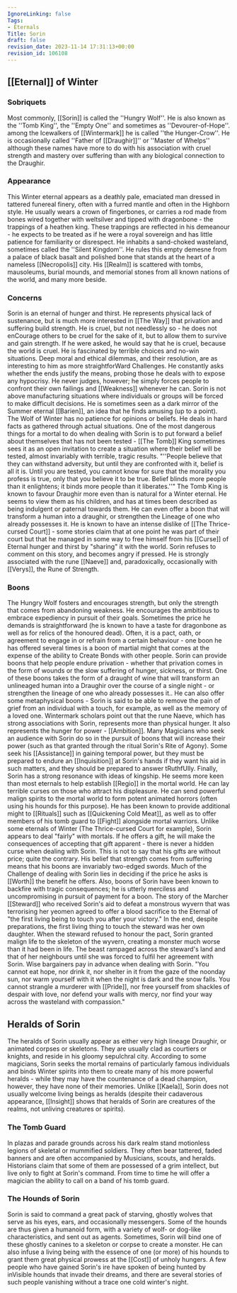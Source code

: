```yaml
---
IgnoreLinking: false
Tags:
- Eternals
Title: Sorin
draft: false
revision_date: 2023-11-14 17:31:13+00:00
revision_id: 106108
---
```


## [[Eternal]] of Winter
### Sobriquets
Most commonly, [[Sorin]] is called the ''Hungry Wolf''. 
He is also known as the ''Tomb King'', the ''Empty One'' and sometimes as ''Devourer-of-Hope''. among the Icewalkers of [[Wintermark]] he is called ''the Hunger-Crow''. 
He is occasionally called ''Father of [[Draughir]]'' or ''Master of Whelps'' although these names have more to do with his association with cruel strength and mastery over suffering than with any biological connection to the Draughir.
### Appearance
This Winter eternal appears as a deathly pale, emaciated man dressed in tattered funereal finery, often with a furred mantle and often in the Highborn style. He usually wears a crown of fingerbones, or carries a rod made from bones wired together with weltsilver and tipped with dragonbone - the trappings of a heathen king. These trappings are reflected in his demeanour - he expects to be treated as if he were a royal sovereign and has little patience for familiarity or disrespect.
He inhabits a sand-choked wasteland, sometimes called the ''Silent Kingdom''.  He rules this empty demesne from a palace of black basalt and polished bone that stands at the heart of a nameless [[Necropolis]] city. His [[Realm]] is scattered with tombs, mausoleums, burial mounds, and memorial stones from all known nations of the world, and many more beside.
### Concerns
Sorin is an eternal of hunger and thirst. He represents physical lack of sustenance, but is much more interested in [[The Way]] that privation and suffering build strength. He is cruel, but not needlessly so - he does not enCourage others to be cruel for the sake of it, but to allow them to survive and gain strength. If he were asked, he would say that he is cruel, because the world is cruel. 
He is fascinated by terrible choices and no-win situations. Deep moral and ethical dilemmas, and their resolution, are as interesting to him as more straightforWard Challenges. He constantly asks whether the ends justify the means, probing those he deals with to expose any hypocrisy. He never judges, however; he simply forces people to confront their own failings and [[Weakness]] whenever he can. Sorin is not above manufacturing situations where individuals or groups will be forced to make difficult decisions. He is sometimes seen as a dark mirror of the Summer eternal [[Barien]], an idea that he finds amusing (up to a point). 
The Wolf of Winter has no patience for opinions or beliefs. He deals in hard facts as gathered through actual situations. One of the most dangerous things for a mortal to do when dealing with Sorin is to put forward a belief about themselves that has not been tested - [[The Tomb]] King sometimes sees it as an open invitation to create a situation where their belief will be tested, almost invariably with terrible, tragic results. "''People believe that they can withstand adversity, but until they are confronted with it, belief is all it is. Until you are tested, you cannot know for sure that the morality you profess is true, only that you believe it to be true. Belief blinds more people than it enlightens; it binds more people than it liberates.''"
The Tomb King is known to favour Draughir more even than is natural for a Winter eternal. He seems to view them as his children, and has at times been described as being indulgent or paternal towards them. He can even offer a boon that will transform a human into a draughir, or strengthen the Lineage of one who already possesses it. 
He is known to have an intense dislike of [[The Thrice-cursed Court]] - some stories claim that at one point he was part of their court but that he managed in some way to free himself from his [[Curse]] of Eternal hunger and thirst by "sharing" it with the world. Sorin refuses to comment on this story, and becomes angry if pressed.
He is strongly associated with the rune [[Naeve]] and, paradoxically, occasionally with [[Verys]], the Rune of Strength.
### Boons
The Hungry Wolf fosters and encourages strength, but only the strength that comes from abandoning weakness. He encourages the ambitious to embrace expediency in pursuit of their goals. Sometimes the price he demands is straightforward (he is known to have a taste for dragonbone as well as for relics of the honoured dead). Often, it is a pact, oath, or agreement to engage in or refrain from a certain behaviour - one boon he has offered several times is a boon of martial might that comes at the expense of the ability to Create Bonds with other people.
Sorin can provide boons that help people endure privation - whether that privation comes in the form of wounds or the slow suffering of hunger, sickness, or thirst. One of these boons takes the form of a draught of wine that will transform an unlineaged human into a Draughir over the course of a single night - or strengthen the lineage of one who already possesses it..
He can also offer some metaphysical boons - Sorin is said to be able to remove the pain of grief from an individual with a touch, for example, as well as the memory of a loved one.
Wintermark scholars point out that the rune Naeve, which has strong associations with Sorin, represents more than physical hunger. It also represents the hunger for power - [[Ambition]]. Many Magicians who seek an audience with Sorin do so in the pursuit of boons that will increase their power (such as that granted through the ritual Sorin's Rite of Agony). Some seek his [[Assistance]] in gaining temporal power, but they must be prepared to endure an [[Inquisition]] at Sorin's hands if they want his aid in such matters, and they should be prepared to answer tRuthfUlly.
Finally, Sorin has a strong resonance with ideas of kingship. He seems more keen than most eternals to help establish [[Regio]] in the mortal world. He can lay terrible curses on those who attract his displeasure. He can send powerful malign spirits to the mortal world to form potent animated horrors (often using his hounds for this purpose). He has been known to provide additional might to [[Rituals]] such as [[Quickening Cold Meat]], as well as to offer members of his tomb guard to [[Fight]] alongside mortal warriors.
Unlike some eternals of Winter (The Thrice-cursed Court for example), Sorin appears to deal "fairly" with mortals. If he offers a gift, he will make the consequences of accepting that gift apparent - there is never a hidden curse when dealing with Sorin. This is not to say that his gifts are without price; quite the contrary. His belief that strength comes from suffering means that his boons are invariably two-edged swords. Much of the Challenge of dealing with Sorin lies in deciding if the price he asks is [[Worth]] the benefit he offers.
Also, boons of Sorin have been known to backfire with tragic consequences; he is utterly merciless and uncompromising in pursuit of payment for a boon. The story of the Marcher [[Steward]] who received Sorin's aid to defeat a monstrous wyvern that was terrorising her yeomen agreed to offer a blood sacrifice to the Eternal of "the first living being to touch you after your victory." In the end, despite preparations, the first living thing to touch the steward was her own daughter. When the steward refused to honour the pact, Sorin granted malign life to the skeleton of the wyvern, creating a monster much worse than it had been in life. The beast rampaged across the steward's land and that of her neighbours until she was forced to fulfil her agreement with Sorin.
Wise bargainers pay in advance when dealing with Sorin.
"You cannot eat hope, nor drink it, nor shelter in it from the gaze of the noonday sun, nor warm yourself with it when the night is dark and the snow falls. You cannot strangle a murderer with [[Pride]], nor free yourself from shackles of despair with love, nor defend your walls with mercy, nor find your way across the wasteland with compassion."
## Heralds of Sorin
The heralds of Sorin usually appear as either very high lineage Draughir, or animated corpses or skeletons. They are usually clad as courtiers or knights, and reside in his gloomy sepulchral city. According to some magicians, Sorin seeks the mortal remains of particularly famous individuals and binds Winter spirits into them to create many of his more powerful heralds - while they may have the countenance of a dead champion, however, they have none of their memories. Unlike [[Kaela]], Sorin does not usually welcome living beings as heralds (despite their cadaverous appearance, [[Insight]] shows that heralds of Sorin are creatures of the realms, not unliving creatures or spirits).
### The Tomb Guard
In plazas and parade grounds across his dark realm stand motionless legions of skeletal or mummified soldiers. They often bear tattered, faded banners and are often accompanied by Musicians, scouts, and heralds. Historians claim that some of them are possessed of a grim intellect, but live only to fight at Sorin's command. From time to time he will offer a magician the ability to call on a band of his tomb guard.
### The Hounds of Sorin
Sorin is said to command a great pack of starving, ghostly wolves that serve as his eyes, ears, and occasionally messengers. Some of the hounds are thus given a humanoid form, with a variety of wolf- or dog-like characteristics, and sent out as agents. Sometimes, Sorin will bind one of these ghostly canines to a skeleton or corpse to create a monster. He can also infuse a living being with the essence of one (or more) of his hounds to grant them great physical prowess at the [[Cost]] of unholy hungers. A few people who have gained Sorin's ire have spoken of being hunted by inVisible hounds that invade their dreams, and there are several stories of such people vanishing without a trace one cold winter's night.
